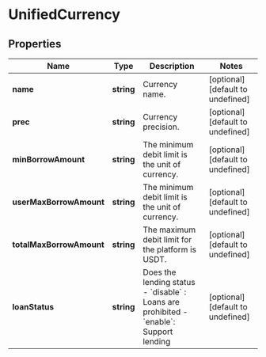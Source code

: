 # UnifiedCurrency

## Properties

Name | Type | Description | Notes
------------ | ------------- | ------------- | -------------
**name** | **string** | Currency name. | [optional] [default to undefined]
**prec** | **string** | Currency precision. | [optional] [default to undefined]
**minBorrowAmount** | **string** | The minimum debit limit is the unit of currency. | [optional] [default to undefined]
**userMaxBorrowAmount** | **string** | The minimum debit limit is the unit of currency. | [optional] [default to undefined]
**totalMaxBorrowAmount** | **string** | The maximum debit limit for the platform is USDT. | [optional] [default to undefined]
**loanStatus** | **string** | Does the lending status  - &#x60;disable&#x60; : Loans are prohibited  - &#x60;enable&#x60;: Support lending | [optional] [default to undefined]

